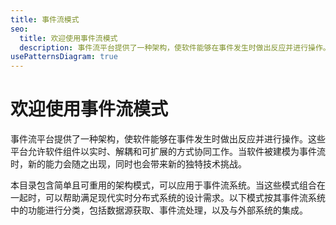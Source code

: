 ```yaml
---
title: 事件流模式
seo:
  title: 欢迎使用事件流模式
  description: 事件流平台提供了一种架构，使软件能够在事件发生时做出反应并进行操作。这些平台允许软件组件以实时、解耦和可扩展的方式协同工作。当软件被建模为事件流时，新的能力会随之出现，同时也会带来新的独特技术挑战。
usePatternsDiagram: true
---
```


# 欢迎使用事件流模式

事件流平台提供了一种架构，使软件能够在事件发生时做出反应并进行操作。这些平台允许软件组件以实时、解耦和可扩展的方式协同工作。当软件被建模为事件流时，新的能力会随之出现，同时也会带来新的独特技术挑战。

本目录包含简单且可重用的架构模式，可以应用于事件流系统。当这些模式组合在一起时，可以帮助满足现代实时分布式系统的设计需求。以下模式按其事件流系统中的功能进行分类，包括数据源获取、事件流处理，以及与外部系统的集成。
